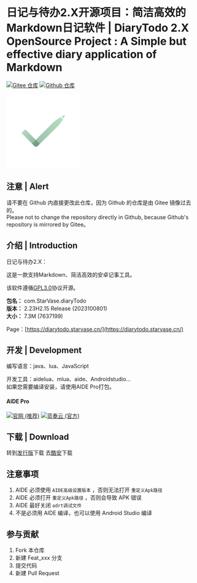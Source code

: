 # 日记与待办2.X开源项目：简洁高效的Markdown日记软件 | DiaryTodo 2.X OpenSource Project : A Simple but effective diary application of Markdown

[![Gitee 仓库](https://img.shields.io/badge/Gitee-仓库-C71D23?logo=gitee)](https://gitee.com/StarVase/DiaryTodo2)
[![Github 仓库](https://img.shields.io/badge/Github-仓库-0969DA?logo=github)](https://github.com/StarVase/DiaryTodo2)

![icon](app/src/main/res/mipmap-xxxhdpi/ic_launcher.png)

## 注意 | Alert

请不要在 Github 内直接更改此仓库，因为 Github 的仓库是由 Gitee 镜像过去的。   
Please not to change the repository directly in Github, because Github's repository is mirrored by Gitee。


## 介绍 | Introduction

日记与待办2.X：

这是一款支持Markdown、简洁高效的安卓记事工具。  

该软件遵循[GPL3.0](https://gitee.com/StarVase/DiaryTodo2/blob/master/license.txt)协议开源。

 **包名：** com.StarVase.diaryTodo  
 **版本：** 2.23H2.15 Release (2023100801)  
 **大小：** 7.3M (7637199)  

Page：[https://diarytodo.starvase.cn/](https://diarytodo.starvase.cn/)


## 开发 | Development

编写语言：java、lua、JavaScript

开发工具：aidelua、mlua、aide、Androidstudio...  
如果您需要编译安装，请使用AIDE Pro打包。  

#### AIDE Pro

[![官网 (推荐)](https://img.shields.io/badge/官网-推荐-28B6F6)](https://www.aidepro.top/)
[![蓝奏云 (官方)](https://img.shields.io/badge/蓝奏云-v2.6.45-FF6600?logo=icloud&logoColor=white)](https://www.lanzouy.com/b00zdhbeb)


## 下载 | Download
转到[发行版](https://gitee.com/StarVase/DiaryTodo2/releases/tag/2.24H2.2_Release)下载
去[酷安](http://www.coolapk.com/apk/273947)下载  

## 注意事项

1. AIDE 必须使用 `AIDE高级设置版本` ，否则无法打开 `重定义Apk路径`
2. AIDE 必须打开 `重定义Apk路径` ，否则会导致 APK 错误
3. AIDE 最好关闭 `adrt调试文件`
4. 不是必须用 AIDE 编译，也可以使用 Android Studio 编译  


## 参与贡献

1. Fork 本仓库
2. 新建 Feat_xxx 分支
3. 提交代码
4. 新建 Pull Request


